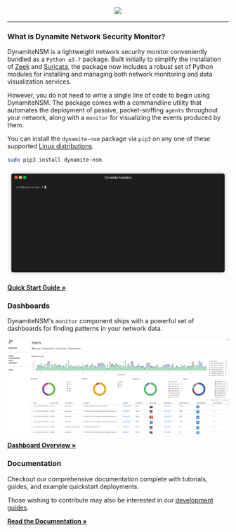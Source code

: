 <!-- ## *DISCOVER YOUR NETWORK* -->

<p align="center">
 <a href="http://dynamite.ai"><img src="https://github.com/vlabsio/dynamite-nsm/raw/master/img/dynamite_analytics.png" width="400" height="auto"></a>
</p>

---
### What is Dynamite Network Security Monitor?
DynamiteNSM is a lightweight network security monitor conveniently bundled as a `Python ≥3.7` package. 
Built initially to simplify the installation of [Zeek](https://zeek.org/) and [Suricata](https://suricata.io/), the package now includes a robust set of Python modules for installing and managing both network monitoring and data visualization services.

However, you do not need to write a single line of code to begin using DynamiteNSM. 
The package comes with a commandline utility that automates the deployment of passive, packet-sniffing `agents` throughout your network, along with a `monitor` for visualizing the events produced by them. 

You can install the `dynamite-nsm` package via `pip3` on any one of these supported [Linux distributions]((https://dynamiteai.github.io/dynamite-nsm/requirements/01_supported_operating_systems)). 

```bash
sudo pip3 install dynamite-nsm
```

<center>
    <img src="docs/data/img/demos/intro.gif">
</center>


[**Quick Start Guide »**](https://dynamiteai.github.io/dynamite-nsm/guides/01_quick_start)


### Dashboards

DynamiteNSM's `monitor` component ships with a powerful set of dashboards for finding patterns in your network data.

<center>
    <img src="docs/data/img/kibana_dashboard_alerts.png">
</center>

[**Dashboard Overview »**](https://dynamiteai.github.io/dynamite-nsm/guides/base_views/01_overview)



### Documentation

Checkout our comprehensive documentation complete with tutorials, guides, and example quickstart deployments.

Those wishing to contribute may also be interested in our [development guides](https://dynamiteai.github.io/dynamite-nsm/guides/developers/01_overview).

[**Read the Documentation »**](https://dynamiteai.github.io/dynamite-nsm/)


